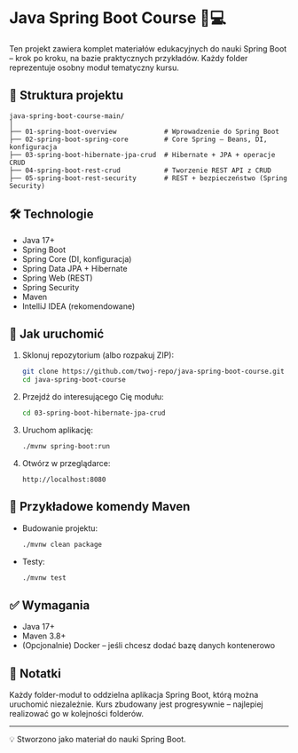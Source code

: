 
# Java Spring Boot Course 🧠💻

Ten projekt zawiera komplet materiałów edukacyjnych do nauki Spring Boot – krok po kroku, na bazie praktycznych przykładów. Każdy folder reprezentuje osobny moduł tematyczny kursu.

## 📁 Struktura projektu

```
java-spring-boot-course-main/
│
├── 01-spring-boot-overview            # Wprowadzenie do Spring Boot
├── 02-spring-boot-spring-core         # Core Spring – Beans, DI, konfiguracja
├── 03-spring-boot-hibernate-jpa-crud  # Hibernate + JPA + operacje CRUD
├── 04-spring-boot-rest-crud           # Tworzenie REST API z CRUD
├── 05-spring-boot-rest-security       # REST + bezpieczeństwo (Spring Security)
```

## 🛠 Technologie

- Java 17+
- Spring Boot
- Spring Core (DI, konfiguracja)
- Spring Data JPA + Hibernate
- Spring Web (REST)
- Spring Security
- Maven
- IntelliJ IDEA (rekomendowane)

## 🚀 Jak uruchomić

1. Sklonuj repozytorium (albo rozpakuj ZIP):
   ```bash
   git clone https://github.com/twoj-repo/java-spring-boot-course.git
   cd java-spring-boot-course
   ```

2. Przejdź do interesującego Cię modułu:
   ```bash
   cd 03-spring-boot-hibernate-jpa-crud
   ```

3. Uruchom aplikację:
   ```bash
   ./mvnw spring-boot:run
   ```

4. Otwórz w przeglądarce:
   ```
   http://localhost:8080
   ```

## 🧪 Przykładowe komendy Maven

- Budowanie projektu:
  ```bash
  ./mvnw clean package
  ```

- Testy:
  ```bash
  ./mvnw test
  ```

## ✅ Wymagania

- Java 17+
- Maven 3.8+
- (Opcjonalnie) Docker – jeśli chcesz dodać bazę danych kontenerowo

## 📌 Notatki

Każdy folder-moduł to oddzielna aplikacja Spring Boot, którą można uruchomić niezależnie. Kurs zbudowany jest progresywnie – najlepiej realizować go w kolejności folderów.

---

💡 Stworzono jako materiał do nauki Spring Boot.
